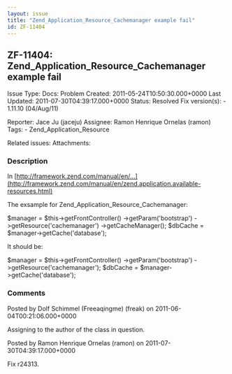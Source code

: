 ```yaml
---
layout: issue
title: "Zend_Application_Resource_Cachemanager example fail"
id: ZF-11404
---
```


ZF-11404: Zend\_Application\_Resource\_Cachemanager example fail
----------------------------------------------------------------

 Issue Type: Docs: Problem Created: 2011-05-24T10:50:30.000+0000 Last Updated: 2011-07-30T04:39:17.000+0000 Status: Resolved Fix version(s): - 1.11.10 (04/Aug/11)
 
 Reporter:  Jace Ju (jaceju)  Assignee:  Ramon Henrique Ornelas (ramon)  Tags: - Zend\_Application\_Resource
 
 Related issues: 
 Attachments: 
### Description

In [http://framework.zend.com/manual/en/…](http://framework.zend.com/manual/en/zend.application.available-resources.html)

The exsample for Zend\_Application\_Resource\_Cachemanager:

$manager = $this->getFrontController() ->getParam('bootstrap') ->getResource('cachemanager') ->getCacheManager(); $dbCache = $manager->getCache('database');

It should be:

$manager = $this->getFrontController() ->getParam('bootstrap') ->getResource('cachemanager'); $dbCache = $manager->getCache('database');

 

 

### Comments

Posted by Dolf Schimmel (Freeaqingme) (freak) on 2011-06-04T00:21:06.000+0000

Assigning to the author of the class in question.

 

 

Posted by Ramon Henrique Ornelas (ramon) on 2011-07-30T04:39:17.000+0000

Fix r24313.

 

 